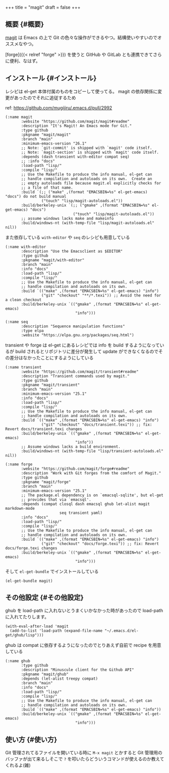 +++
title = "magit"
draft = false
+++

## 概要 {#概要}

[magit](https://github.com/magit/magit) は Emacs の上で Git の色々な操作ができるやつ。結構使いやすいのでオススメなやつ。

[forge]({{< relref "forge" >}}) を使うと GitHub や GitLab とも連携できてさらに便利、なはず。


## インストール {#インストール}

レシピは el-get 本体付属のものをコピーして使ってる。
magit の依存関係に変更があったのでそれに追従するため

ref: <https://github.com/mugijiru/.emacs.d/pull/2992>

```emacs-lisp
(:name magit
       :website "https://github.com/magit/magit#readme"
       :description "It's Magit! An Emacs mode for Git."
       :type github
       :pkgname "magit/magit"
       :branch "main"
       :minimum-emacs-version "26.1"
       ;; Note: `git-commit' is shipped with `magit' code itself.
       ;; Note: `magit-section' is shipped with `magit' code itself.
       :depends (dash transient with-editor compat seq)
       ;; :info "docs"
       :load-path "lisp/"
       :compile "lisp/"
       ;; Use the Makefile to produce the info manual, el-get can
       ;; handle compilation and autoloads on its own.  Create an
       ;; empty autoloads file because magit.el explicitly checks for
       ;; a file of that name.
       :build `(;; ("make" ,(format "EMACSBIN=%s" el-get-emacs) "docs") do not build manual
                ("touch" "lisp/magit-autoloads.el"))
       :build/berkeley-unix `(;; ("gmake" ,(format "EMACSBIN=%s" el-get-emacs) "docs")
                              ("touch" "lisp/magit-autoloads.el"))
       ;; assume windows lacks make and makeinfo
       :build/windows-nt (with-temp-file "lisp/magit-autoloads.el" nil))
```

また依存している `with-editor` や `seq` のレシピも用意している

```emacs-lisp
(:name with-editor
       :description "Use the Emacsclient as $EDITOR"
       :type github
       :pkgname "magit/with-editor"
       :branch "main"
       :info "docs"
       :load-path "lisp/"
       :compile "lisp/"
       ;; Use the Makefile to produce the info manual, el-get can
       ;; handle compilation and autoloads on its own.
       :build `(("make" ,(format "EMACSBIN=%s" el-get-emacs) "info")
                ("git" "checkout" "**/*.texi")) ;; Avoid the need for a clean checkout
       :build/berkeley-unix `(("gmake" ,(format "EMACSBIN=%s" el-get-emacs)
                               "info")))
```

```emacs-lisp
(:name seq
       :description "Sequence manipulation functions"
       :type elpa
       :website "https://elpa.gnu.org/packages/seq.html")
```

transient や forge は el-get にあるレシピでは info を build するようになっているが
build されるとリポジトリに差分が発生して update ができなくなるのでその差分はなかったことにするようにしている

```emacs-lisp
(:name transient
       :website "https://github.com/magit/transient#readme"
       :description "Transient commands used by magit."
       :type github
       :pkgname "magit/transient"
       :branch "main"
       :minimum-emacs-version "25.1"
       :info "docs"
       :load-path "lisp/"
       :compile "lisp/"
       ;; Use the Makefile to produce the info manual, el-get can
       ;; handle compilation and autoloads on its own.
       :build `(("make" ,(format "EMACSBIN=%s" el-get-emacs) "info")
                ("git" "checkout" "docs/transient.texi")) ;; fix: Revert docs/transient.texi changes
       :build/berkeley-unix `(("gmake" ,(format "EMACSBIN=%s" el-get-emacs)
                               "info"))
       ;; Assume windows lacks a build environment.
       :build/windows-nt (with-temp-file "lisp/transient-autoloads.el" nil))
```

```emacs-lisp
(:name forge
       :website "https://github.com/magit/forge#readme"
       :description "Work with Git forges from the comfort of Magit."
       :type github
       :pkgname "magit/forge"
       :branch "main"
       :minimum-emacs-version "25.1"
       ;; The package.el dependency is on `emacsql-sqlite', but el-get
       ;; provides that via `emacsql'.
       :depends (compat closql dash emacsql ghub let-alist magit markdown-mode
                        seq transient yaml)
       :info "docs"
       :load-path "lisp/"
       :compile "lisp/"
       ;; Use the Makefile to produce the info manual, el-get can
       ;; handle compilation and autoloads on its own.
       :build `(("make" ,(format "EMACSBIN=%s" el-get-emacs) "info")
                ("git" "checkout" "docs/forge.texi")) ;; fix: Revert docs/forge.texi changes
       :build/berkeley-unix `(("gmake" ,(format "EMACSBIN=%s" el-get-emacs)
                               "info")))
```

そして `el-get-bundle` でインストールしている

```emacs-lisp
(el-get-bundle magit)
```


## その他設定 {#その他設定}

ghub を load-path に入れないとうまくいかなかった時があったので load-path に入れてたりします。

```emacs-lisp
(with-eval-after-load 'magit
  (add-to-list 'load-path (expand-file-name "~/.emacs.d/el-get/ghub/lisp")))
```

ghub は compat に依存するようになったのでとりあえず自前で recipe を用意している

```emacs-lisp
(:name ghub
       :type github
       :description "Minuscule client for the Github API"
       :pkgname "magit/ghub"
       :depends (let-alist treepy compat)
       :branch "main"
       :info "docs"
       :load-path "lisp/"
       :compile "lisp/"
       ;; Use the Makefile to produce the info manual, el-get can
       ;; handle compilation and autoloads on its own.
       :build `(("make" ,(format "EMACSBIN=%s" el-get-emacs) "info"))
       :build/berkeley-unix `(("gmake" ,(format "EMACSBIN=%s" el-get-emacs)
                               "info")))
```


## 使い方 {#使い方}

Git 管理されてるファイルを開いている時に
`M-x magit` とかすると Git 管理用のバッファが出て来るしそこで `?` を叩いたらどういうコマンドが使えるのか教えてくれるよ(雑)
